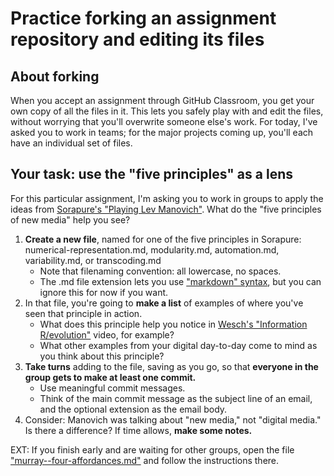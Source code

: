 # Practice forking an assignment repository and editing its files

## About forking
When you accept an assignment through GitHub Classroom, you get your own copy of all the files in it. This lets you safely play with and edit the files, without worrying that you'll overwrite someone else's work. For today, I've asked you to work in teams; for the major projects coming up, you'll each have an individual set of files.

## Your task: use the "five principles" as a lens
For this particular assignment, I'm asking you to work in groups to apply the ideas from [Sorapure's "Playing Lev Manovich"](http://kairos.technorhetoric.net/8.2/binder2.html?coverweb/sorapure/index.htm). What do the "five principles of new media" help you see?

1. **Create a new file**, named for one of the five principles in Sorapure: numerical-representation.md, modularity.md, automation.md, variability.md, or transcoding.md
   - Note that filenaming convention: all lowercase, no spaces. 
   - The .md file extension lets you use ["markdown" syntax](https://guides.github.com/features/mastering-markdown/), but you can ignore this for now if you want.
2. In that file, you're going to **make a list** of examples of where you've seen that principle in action.
   - What does this principle help you notice in [Wesch's "Information R/evolution"](http://www.youtube.com/watch?v=-4CV05HyAbM) video, for example?
   - What other examples from your digital day-to-day come to mind as you think about this principle?
3. **Take turns** adding to the file, saving as you go, so that **everyone in the group gets to make at least one commit.**
   - Use meaningful commit messages.
   - Think of the main commit message as the subject line of an email, and the optional extension as the email body.
4. Consider: Manovich was talking about "new media," not "digital media." Is there a difference? If time allows, **make some notes.**

EXT: If you finish early and are waiting for other groups, open the file ["murray--four-affordances.md"](murray--four-affordances.md) and follow the instructions there.
